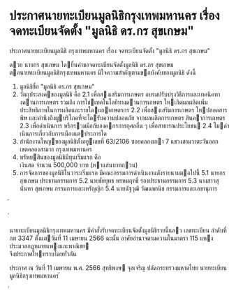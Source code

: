 
# ประกาศนายทะเบียนมูลนิธิกรุงเทพมหานคร เรื่อง จดทะเบียนจัดตั้ง "มูลนิธิ ดร.กร สุขเกษม"
      
      

      
      

ประกาศนายทะเบียนมูลนิธิ 
กรุงเทพมหานคร 
เรื่อง   จดทะเบียนจัดตั้ง  "มูลนิธิ  ดร.กร  สุขเกษม" 
 
 
ดวย  นายกร  สุขเกษม  ไดยื่นคําขอจดทะเบียนจัดตั้งมูลนิธิ  ดร.กร  สุขเกษม   
ตอนายทะเบียนมูลนิธิกรุงเทพมหานคร  มีใจความสําคัญตามขอบังคับของมูลนิธิ  ดังนี้ 
1. มูลนิธิชื่อ  "มูลนิธิ  ดร.กร  สุขเกษม" 
2. วัตถุประสงคของมูลนิธิ  คือ 
 2.1 เพื่อสงเสริมการเกษตร  อบรมปรับปรุงวิธีการและเทคนิคทางดานการเกษตร  รวมถึง
การใชเทคโนโลยีทางดานการเกษตร  ใหเกิดผลผลิตเพิ่มประสิทธิภาพในการผลิตและรายไดแกเกษตรกร 
 2.2 เพื่อสงเสริมการเกษตร  ใหปลอดสารพิษ  และคํานึงถึงผูบริโภคที่จะไดรับความปลอดภัย 
จากผลผลิตการเกษตร  สินคาการเกษตร 
 2.3 เพื่อดําเนินการ  หรือรวมมือกับองคกรการกุศลอื่น ๆ  เพื่อสาธารณประโยชน 
 2.4 ไมดําเนินการเกี่ยวกับการเมืองแตประการใด 
3. สํานักงานใหญของมูลนิธิตั้งอยูเลขที่  63/2106  ซอยคลองเกา  7   แขวงสามวาตะวันออก   
เขตคลองสามวา  กรุงเทพมหานคร 
4. ทรัพยสินของมูลนิธิมีทุนเริ่มแรก  คือ   
 เงินสด  จํานวน  500,000  บาท  (หาแสนบาทถวน) 
5. การจัดการของมูลนิธิในวาระเริ่มแรก  มีคณะกรรมการดําเนินงานดังรายนามตอไปนี้ 
 5.1 นายกร  สุขเกษม ประธานกรรมการ 
 5.2 นายชัยยุทธ  พรหมฤทธิ์ รองประธานกรรมการ 
 5.3 นางสาวสุนันทา  สุขเกษม กรรมการและเหรัญญิก 
 5.4 นายนัฐวุฒิ  วัฒนพานิช กรรมการและเลขานุการ 
 
้
 
่
 

นายทะเบียนมูลนิธิกรุงเทพมหานคร  มีคําสั่งรับจดทะเบียนจัดตั้งมูลนิธิรายนี้แลว  เลขทะเบียน 
ลําดับที่  กท     3347  ตั้งแตวันที่  11  เมษายน      2566 
ฉะนั้น  อาศัยอํานาจตามความในมาตรา  115  แหงประมวลกฎหมายแพงและพาณิชย   
จึงประกาศใหทราบโดยทั่วกัน 
 
ประกาศ  ณ  วันที่  11  เมษายน  พ.ศ.  2566 
สุทธิพงษ  จุลเจริญ 
ปลัดกระทรวงมหาดไทย 
นายทะเบียนมูลนิธิกรุงเทพมหานคร 
้
 
่
 















